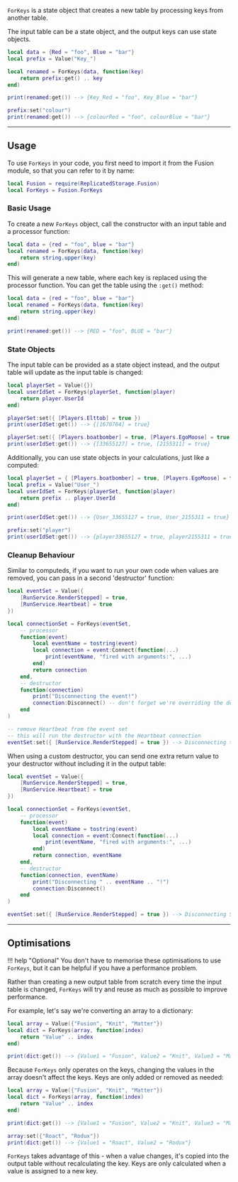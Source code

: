 `ForKeys` is a state object that creates a new table by processing keys from
another table.

The input table can be a state object, and the output keys can use state objects.

```Lua
local data = {Red = "foo", Blue = "bar"}
local prefix = Value("Key_")

local renamed = ForKeys(data, function(key)
	return prefix:get() .. key
end)

print(renamed:get()) --> {Key_Red = "foo", Key_Blue = "bar"}

prefix:set("colour")
print(renamed:get()) --> {colourRed = "foo", colourBlue = "bar"}
```

-----

## Usage

To use `ForKeys` in your code, you first need to import it from the Fusion
module, so that you can refer to it by name:

```Lua linenums="1" hl_lines="2"
local Fusion = require(ReplicatedStorage.Fusion)
local ForKeys = Fusion.ForKeys
```

### Basic Usage

To create a new `ForKeys` object, call the constructor with an input table and
a processor function:

```Lua
local data = {red = "foo", blue = "bar"}
local renamed = ForKeys(data, function(key)
	return string.upper(key)
end)
```

This will generate a new table, where each key is replaced using the processor
function. You can get the table using the `:get()` method:

```Lua hl_lines="6"
local data = {red = "foo", blue = "bar"}
local renamed = ForKeys(data, function(key)
	return string.upper(key)
end)

print(renamed:get()) --> {RED = "foo", BLUE = "bar"}
```

### State Objects

The input table can be provided as a state object instead, and the output table
will update as the input table is changed:

```Lua
local playerSet = Value({})
local userIdSet = ForKeys(playerSet, function(player)
	return player.UserId
end)

playerSet:set({ [Players.Elttob] = true })
print(userIdSet:get()) --> {[1670764] = true}

playerSet:set({ [Players.boatbomber] = true, [Players.EgoMoose] = true })
print(userIdSet:get()) --> {[33655127] = true, [2155311] = true}
```

Additionally, you can use state objects in your calculations, just like a
computed:

```Lua
local playerSet = { [Players.boatbomber] = true, [Players.EgoMoose] = true }
local prefix = Value("User_")
local userIdSet = ForKeys(playerSet, function(player)
	return prefix .. player.UserId
end)

print(userIdSet:get()) --> {User_33655127 = true, User_2155311 = true}

prefix:set("player")
print(userIdSet:get()) --> {player33655127 = true, player2155311 = true}
```

### Cleanup Behaviour

Similar to computeds, if you want to run your own code when values are removed,
you can pass in a second 'destructor' function:

```Lua hl_lines="15-19"
local eventSet = Value({
	[RunService.RenderStepped] = true,
	[RunService.Heartbeat] = true
})

local connectionSet = ForKeys(eventSet, 
	-- processor
	function(event)
		local eventName = tostring(event)
		local connection = event:Connect(function(...)
			print(eventName, "fired with arguments:", ...)
		end)
		return connection
	end,
	-- destructor
	function(connection)
		print("Disconnecting the event!")
		connection:Disconnect() -- don't forget we're overriding the default cleanup
	end
)

-- remove Heartbeat from the event set
-- this will run the destructor with the Heartbeat connection
eventSet:set({ [RunService.RenderStepped] = true }) --> Disconnecting the event!
```

When using a custom destructor, you can send one extra return value to your
destructor without including it in the output table:

```Lua hl_lines="13 16"
local eventSet = Value({
	[RunService.RenderStepped] = true,
	[RunService.Heartbeat] = true
})

local connectionSet = ForKeys(eventSet, 
	-- processor
	function(event)
		local eventName = tostring(event)
		local connection = event:Connect(function(...)
			print(eventName, "fired with arguments:", ...)
		end)
		return connection, eventName
	end,
	-- destructor
	function(connection, eventName)
		print("Disconnecting " .. eventName .. "!")
		connection:Disconnect()
	end
)

eventSet:set({ [RunService.RenderStepped] = true }) --> Disconnecting Signal Heartbeat!
```

-----

## Optimisations

!!! help "Optional"
	You don't have to memorise these optimisations to use `ForKeys`, but it
	can be helpful if you have a performance problem.

Rather than creating a new output table from scratch every time the input table
is changed, `ForKeys` will try and reuse as much as possible to improve
performance.

For example, let's say we're converting an array to a dictionary:

```Lua
local array = Value({"Fusion", "Knit", "Matter"})
local dict = ForKeys(array, function(index)
	return "Value" .. index
end)

print(dict:get()) --> {Value1 = "Fusion", Value2 = "Knit", Value3 = "Matter"}
```

Because `ForKeys` only operates on the keys, changing the values in the array
doesn't affect the keys. Keys are only added or removed as needed:

```Lua
local array = Value({"Fusion", "Knit", "Matter"})
local dict = ForKeys(array, function(index)
	return "Value" .. index
end)

print(dict:get()) --> {Value1 = "Fusion", Value2 = "Knit", Value3 = "Matter"}

array:set({"Roact", "Rodux"})
print(dict:get()) --> {Value1 = "Roact", Value2 = "Rodux"}
```

`ForKeys` takes advantage of this - when a value changes, it's copied into the
output table without recalculating the key. Keys are only calculated when a
value is assigned to a new key.